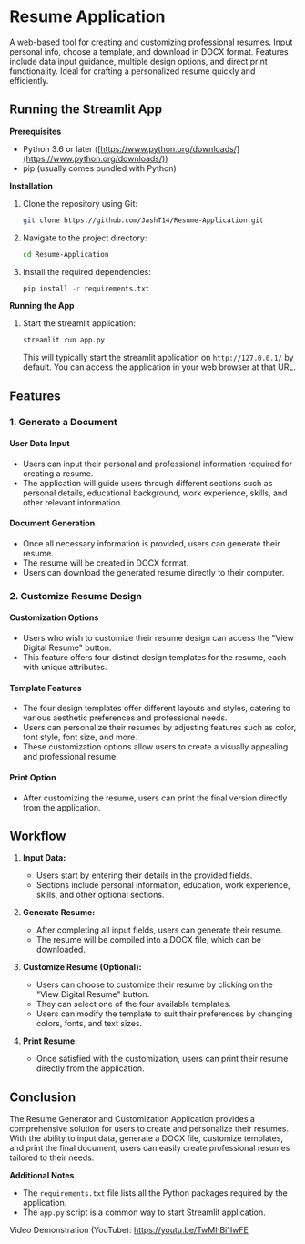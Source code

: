 # Resume Application
A web-based tool for creating and customizing professional resumes. Input personal info, choose a template, and download in DOCX format. Features include data input guidance, multiple design options, and direct print functionality. Ideal for crafting a personalized resume quickly and efficiently.

## Running the Streamlit App

**Prerequisites**

* Python 3.6 or later ([https://www.python.org/downloads/](https://www.python.org/downloads/))
* pip (usually comes bundled with Python)

**Installation**

1.  Clone the repository using Git:

    ```bash
    git clone https://github.com/JashT14/Resume-Application.git
    ```


2.  Navigate to the project directory:

    ```bash
    cd Resume-Application
    ```

3.  Install the required dependencies:

    ```bash
    pip install -r requirements.txt
    ```

**Running the App**

1.  Start the streamlit application:

    ```bash
    streamlit run app.py
    ```

    This will typically start the streamlit application on `http://127.0.0.1/` by default. You can access the application in your web browser at that URL.

## Features

### 1. Generate a Document

#### User Data Input
- Users can input their personal and professional information required for creating a resume.
- The application will guide users through different sections such as personal details, educational background, work experience, skills, and other relevant information.

#### Document Generation
- Once all necessary information is provided, users can generate their resume.
- The resume will be created in DOCX format.
- Users can download the generated resume directly to their computer.

### 2. Customize Resume Design

#### Customization Options
- Users who wish to customize their resume design can access the "View Digital Resume" button.
- This feature offers four distinct design templates for the resume, each with unique attributes.

#### Template Features
- The four design templates offer different layouts and styles, catering to various aesthetic preferences and professional needs.
- Users can personalize their resumes by adjusting features such as color, font style, font size, and more.
- These customization options allow users to create a visually appealing and professional resume.

#### Print Option
- After customizing the resume, users can print the final version directly from the application.

## Workflow

1. **Input Data:**
   - Users start by entering their details in the provided fields.
   - Sections include personal information, education, work experience, skills, and other optional sections.

2. **Generate Resume:**
   - After completing all input fields, users can generate their resume.
   - The resume will be compiled into a DOCX file, which can be downloaded.

3. **Customize Resume (Optional):**
   - Users can choose to customize their resume by clicking on the "View Digital Resume" button.
   - They can select one of the four available templates.
   - Users can modify the template to suit their preferences by changing colors, fonts, and text sizes.

4. **Print Resume:**
   - Once satisfied with the customization, users can print their resume directly from the application.

## Conclusion

The Resume Generator and Customization Application provides a comprehensive solution for users to create and personalize their resumes. With the ability to input data, generate a DOCX file, customize templates, and print the final document, users can easily create professional resumes tailored to their needs.

**Additional Notes**

* The `requirements.txt` file lists all the Python packages required by the application.
* The `app.py` script is a common way to start Streamlit application.

Video Demonstration (YouTube): https://youtu.be/TwMhBi1IwFE
